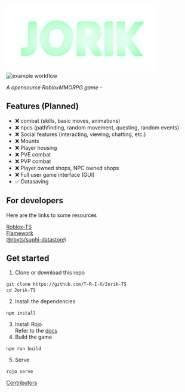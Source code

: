 ![JorikGameLogo](/assets/LogoSize100.png "The game logo")
![example workflow]((https://github.com/T-R-I-X/Jorik-TS/actions/workflows/rbxtsc.yml/badge.svg?event=push))

*A opensource RobloxMMORPG game -*

## Features (Planned)
- ❌ combat (skills, basic moves, animations)
- ❌ npcs (pathfinding, random movement, questing, random events)
- ❌ Social features (interacting, viewing, chatting, etc.)
- ❌ Mounts
- ❌ Player housing
- ❌ PVE combat
- ❌ PVP combat
- ❌ Player owned shops, NPC owned shops
- ❌ Full user game interface (GUI)
- ✅ Datasaving


## For developers
Here are the links to some resources

[Roblox-TS](https://roblox-ts.com)\
[Flamework](https://fireboltofdeath.dev/docs/flamework)\
[@rbxts/suphi-datastore](https://www.npmjs.com/package/@rbxts/suphi-datastore)\

## Get started
1. Clone or download this repo
```
git clone https://github.com/T-R-I-X/Jorik-TS
cd Jorik-TS
```
2. Install the dependencies
```
npm install
```
3. Install Rojo\
Refer to the [docs](https://rojo.space/docs/v7/getting-started/installation/)
4. Build the game
```
npm run build
```
5. Serve
```
rojo serve
```

[Contributors](https://github.com/T-R-I-X/Jorik-TS/graphs/contributors)